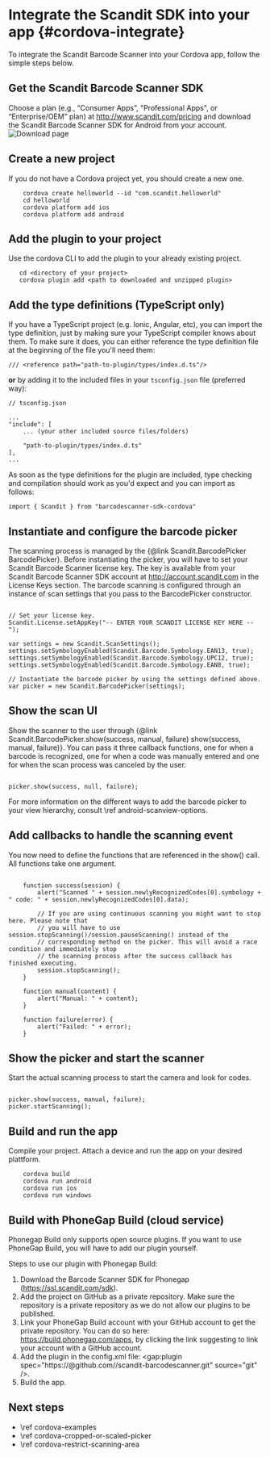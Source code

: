 Integrate the Scandit SDK into your app     {#cordova-integrate}
===================================

To integrate the Scandit Barcode Scanner into your Cordova app, follow the simple steps below.

## Get the Scandit Barcode Scanner SDK

Choose a plan (e.g., “Consumer Apps”, "Professional Apps", or “Enterprise/OEM” plan) at http://www.scandit.com/pricing and download the Scandit Barcode Scanner SDK for Android from your account.
<br/>
![Download page](img/cordova/DownloadPage.png)
<br/>


## Create a new project

If you do not have a Cordova project yet, you should create a new one.

~~~~~~~~~~~~~~~~~~~~~~~~~~~~~~~~~~~~{.java}
    cordova create helloworld --id "com.scandit.helloworld"
    cd helloworld
    cordova platform add ios
    cordova platform add android
~~~~~~~~~~~~~~~~~~~~~~~~~~~~~~~~~~~~


## Add the plugin to your project

Use the cordova CLI to add the plugin to your already existing project.

~~~~~~~~~~~~~~~~~~~~~~~~~~~~~~~~~~~~{.java}
   cd <directory of your project>
   cordova plugin add <path to downloaded and unzipped plugin>
~~~~~~~~~~~~~~~~~~~~~~~~~~~~~~~~~~~~


## Add the type definitions (TypeScript only)

If you have a TypeScript project (e.g. Ionic, Angular, etc), you can import the type definition, just by making sure
your TypeScript compiler knows about them. To make sure it does, you can either reference the type definition file at
the beginning of the file you'll need them:

~~~~~~~~~~~~~~~~~~~~~~~~~~~~~~~~~~~~{.javascript}
/// <reference path="path-to-plugin/types/index.d.ts"/>
~~~~~~~~~~~~~~~~~~~~~~~~~~~~~~~~~~~~

**or** by adding it to the included files in your `tsconfig.json` file (preferred way):

~~~~~~~~~~~~~~~~~~~~~~~~~~~~~~~~~~~~{.javascript}
// tsconfig.json

...
"include": [
    ... (your other included source files/folders)

    "path-to-plugin/types/index.d.ts"
],
...
~~~~~~~~~~~~~~~~~~~~~~~~~~~~~~~~~~~~

As soon as the type definitions for the plugin are included, type checking and compilation should work as you'd expect
and you can import as follows:

~~~~~~~~~~~~~~~~~~~~~~~~~~~~~~~~~~~~{.javascript}
import { Scandit } from "barcodescanner-sdk-cordova"
~~~~~~~~~~~~~~~~~~~~~~~~~~~~~~~~~~~~

## Instantiate and configure the barcode picker

The scanning process is managed by the {@link Scandit.BarcodePicker BarcodePicker}. Before instantiating the picker, you will have to set your Scandit Barcode Scanner license key. The key is available from your Scandit Barcode Scanner SDK account at http://account.scandit.com in the License Keys section. The barcode scanning is configured through an instance of scan settings that you pass to the BarcodePicker constructor.

~~~~~~~~~~~~~~~~{.java}

// Set your license key.
Scandit.License.setAppKey("-- ENTER YOUR SCANDIT LICENSE KEY HERE --");

var settings = new Scandit.ScanSettings();
settings.setSymbologyEnabled(Scandit.Barcode.Symbology.EAN13, true);
settings.setSymbologyEnabled(Scandit.Barcode.Symbology.UPC12, true);
settings.setSymbologyEnabled(Scandit.Barcode.Symbology.EAN8, true);

// Instantiate the barcode picker by using the settings defined above.
var picker = new Scandit.BarcodePicker(settings);

~~~~~~~~~~~~~~~~


## Show the scan UI

Show the scanner to the user through {@link Scandit.BarcodePicker.show(success, manual, failure) show(success, manual, failure)}. You can pass it three callback functions, one for when a barcode is recognized, one for when a code was manually entered and one for when the scan process was canceled by the user.

~~~~~~~~~~~~~~~~{.java}

picker.show(success, null, failure);

~~~~~~~~~~~~~~~~

For more information on the different ways to add the barcode picker to your view hierarchy, consult \ref android-scanview-options.


## Add callbacks to handle the scanning event

You now need to define the functions that are referenced in the show() call. All functions take one argument.

~~~~~~~~~~~~~~~~{.java}

	function success(session) {
		alert("Scanned " + session.newlyRecognizedCodes[0].symbology + " code: " + session.newlyRecognizedCodes[0].data);

		// If you are using continuous scanning you might want to stop here. Please note that
		// you will have to use session.stopScanning()/session.pauseScanning() instead of the
		// corresponding method on the picker. This will avoid a race condition and immediately stop
		// the scanning process after the success callback has finished executing.
		session.stopScanning();
	}

	function manual(content) {
		alert("Manual: " + content);
	}

	function failure(error) {
		alert("Failed: " + error);
	}

~~~~~~~~~~~~~~~~


## Show the picker and start the scanner

Start the actual scanning process to start the camera and look for codes.

~~~~~~~~~~~~~~~~{.java}

picker.show(success, manual, failure);
picker.startScanning();

~~~~~~~~~~~~~~~~

## Build and run the app

Compile your project. Attach a device and run the app on your desired plattform.

~~~~~~~~~~~~~~~~~~~~~~~~~~~~~~~~~~~~{.java}
    cordova build
    cordova run android
    cordova run ios
    cordova run windows
~~~~~~~~~~~~~~~~~~~~~~~~~~~~~~~~~~~~

## Build with PhoneGap Build (cloud service)

Phonegap Build only supports open source plugins. If you want to use PhoneGap Build, you will have to add our plugin yourself.

Steps to use our plugin with Phonegap Build:
1. Download the Barcode Scanner SDK for Phonegap (https://ssl.scandit.com/sdk).
2. Add the project on GitHub as a private repository. Make sure the repository is a private repository as we do not allow our plugins to be published.
3. Link your PhoneGap Build account with your GitHub account to get the private repository. You can do so here: https://build.phonegap.com/apps, by clicking the link suggesting to link your account with a GitHub account.
4. Add the plugin in the config.xml file:
<gap:plugin spec="https://<token>@github.com/<username>/scandit-barcodescanner.git" source="git" />.
5. Build the app.

## Next steps

* \ref cordova-examples
* \ref cordova-cropped-or-scaled-picker
* \ref cordova-restrict-scanning-area

